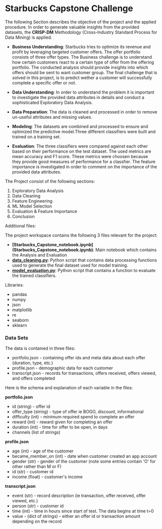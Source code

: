 # Starbucks Capstone Challenge

The following Section describes the objective of the project and the applied procedure.
In order to generate valuable insights from the provided datasets, the **CRISP-DM** Methodology (Cross-Industry Standard Process for Data Mining) is applied.

- **Business Understanding**:
    Starbucks tries to optimize its revenue and profit by leveraging targeted customer offers. The offer portfolio consists of three offer types. The Business challenge is to understand how certain customers react to a certain type of offer from the offering portfolio. The conducted analysis should provide insights into which offers should be sent to want customer group. The final challenge that is solved in this project, is to predict wether a customer will successfully complete a specific offer or not.


- **Data Understanding**:
    In order to understand the problem it is important to investigate the provided data attributes in details and conduct a sophisticated Exploratory Data Analysis.


- **Data Preparation**:
    The data is cleaned and processed in order to remove un-useful attributes and missing values.


- **Modeling**:
    The datasets are combined and processed to ensure and optimized the predictive model.Three different classifiers were built and trained on a training set.


- **Evaluation**:
    The three classifiers were compared against each other based on their performance on the test dataset. The used metrics are mean accuracy and F1 score. These metrics were choosen because they provide good measures of performance for a classfier. The feature importance is investigated in order to comment on the importance of the provided data attributes.


The Project consist of the following sections:

1. Exploratory Data Analysis
2. Data Cleaning
3. Feature Engineering
4. ML Model Selection
5. Evaluation & Feature Importance
6. Conclusion

Additional files: 

The project workspace contains the following 3 files relevant for the project:

- **[Starbucks_Capstone_notebook.ipynb] (Starbucks_Capstone_notebook.ipynb)**: Main notebook which contains the Analysis and Evaluation
- **[data_cleaning.py](data_cleaning.py)**: Python script that contains data processing functions used to generate the final dataset used for model training.
- **[model_evaluation.py](model_evaluation.py)**: Python script that contains a function to evaluate the trained classifiers.

Libraries:

- pandas
- numpy
- json
- matplotlib
- re
- seaborn
- sklearn


### Data Sets

The data is contained in three files:

* portfolio.json - containing offer ids and meta data about each offer (duration, type, etc.)
* profile.json - demographic data for each customer
* transcript.json - records for transactions, offers received, offers viewed, and offers completed

Here is the schema and explanation of each variable in the files:

**portfolio.json**
* id (string) - offer id
* offer_type (string) - type of offer ie BOGO, discount, informational
* difficulty (int) - minimum required spend to complete an offer
* reward (int) - reward given for completing an offer
* duration (int) - time for offer to be open, in days
* channels (list of strings)

**profile.json**
* age (int) - age of the customer 
* became_member_on (int) - date when customer created an app account
* gender (str) - gender of the customer (note some entries contain 'O' for other rather than M or F)
* id (str) - customer id
* income (float) - customer's income

**transcript.json**
* event (str) - record description (ie transaction, offer received, offer viewed, etc.)
* person (str) - customer id
* time (int) - time in hours since start of test. The data begins at time t=0
* value - (dict of strings) - either an offer id or transaction amount depending on the record